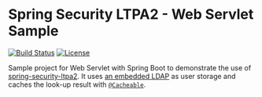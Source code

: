# Spring Security LTPA2 - Web Servlet Sample

[![Build Status](https://app.travis-ci.com/sephiroth-j/spring-security-ltpa2-sample.svg?branch=master)](https://app.travis-ci.com/github/sephiroth-j/spring-security-ltpa2-sample) [![License](https://img.shields.io/badge/License-Apache%202.0-blue.svg)](https://opensource.org/licenses/Apache-2.0)

Sample project for Web Servlet with Spring Boot to demonstrate the use of [spring-security-ltpa2](https://github.com/sephiroth-j/spring-security-ltpa2-core). It uses [an embedded LDAP](https://docs.spring.io/spring-boot/docs/3.0.x/reference/htmlsingle/#data.nosql.ldap.embedded) as user storage and caches the look-up result with [`@Cacheable`](https://docs.spring.io/spring-boot/docs/3.0.x/reference/htmlsingle/#io.caching).
